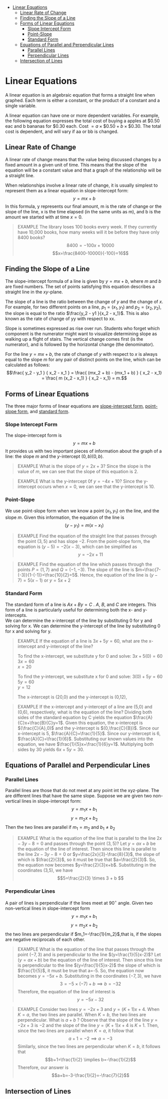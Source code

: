 - [Linear Equations](#linear-equations)
  - [Linear Rate of Change](#linear-rate-of-change)
  - [Finding the Slope of a Line](#finding-the-slope-of-a-line)
  - [Forms of Linear Equations](#forms-of-linear-equations)
    - [Slope Intercept Form](#slope-intercept-form)
    - [Point-Slope](#point-slope)
    - [Standard Form](#standard-form)
  - [Equations of Parallel and Perpendicular Lines](#equations-of-parallel-and-perpendicular-lines)
    - [Parallel Lines](#parallel-lines)
    - [Perpendicular Lines](#perpendicular-lines)
  - [Intersection of Lines](#intersection-of-lines)
# Linear Equations

A linear equation is an algebraic equation that forms a straight line when graphed. Each term is either a constant, or the product of a constant and a single variable.

A linear equation can have one or more dependent variables. For example, the following equation expresses the total cost of buying a apples at \$0.50 eac and b bananas for \$0.30 each. $\text{Cost } = a \times \$0.50 + b \times \$0.30$. The total cost is dependent, and will vary if aa or bb is changed.

## Linear Rate of Change

A linear rate of change means that the value being discussed changes by a fixed amount in a given unit of time. This means that the slope of the equation will be a constant value and that a graph of the relationship will be a straight line.

When relationships involve a linear rate of change, it is usually simplest to represent them as a linear equation in slope-intercept form:
$$y = mx+ b$$
In this formula, y represents our final amount, m is the rate of change or the slope of the line, x is the time elapsed (in the same units as m), and b is the amount we started with at time $x=0$.

> EXAMPLE
> The library loses 100 books every week. If they currently have 10,000 books, how many weeks will it be before they have only 8400 books?
> $$8400=-100x+10000$$ 
> $$x=\frac{8400-10000}{-100}=16$$

## Finding the Slope of a Line

The slope-intercept formula of a line is given by $y = mx + b$, where $m$ and $b$ are fixed numbers. The set of points satisfying this equation describes a straight line in the $xy$-plane.

The slope of a line is the ratio between the change of $y$ and the change of $x$. For example, for two different points on a line, $p_1= (x_1, y_1)$ and $p_2=(x_2,y_2)$, the slope is equal to the ratio $\frac{y_2 - y1 }{x_2 - x_1}$.
This is also known as the rate of change of yy with respect to xx.

Slope is sometimes expressed as rise over run. Students who forget which component is the numerator might want to visualize determining slope as walking up a flight of stairs. The vertical change comes first (is the numerator), and is followed by the horizontal change (the denominator).

For the line $y=mx+b$, the rate of change of $y$ with respect to $x$ is always equal to the slope $m$ for any pair of distinct points on the line, which can be calculated as follows:
$$\frac{ y_2 - y_1 } { x_2 - x_1 } = \frac{ (mx_2 + b) - (mx_1 + b) } { x_2 - x_1} = \frac{ m (x_2 - x_1) } { x_2 - x_1} = m.$$

## Forms of Linear Equations

The three major forms of linear equations are [slope-intercept form](#slope-intercept-form), [point-slope form](#point-slope-form), and [standard form](#standard-form).

### Slope Intercept Form

The slope-intercept form is
$$y = mx + b$$
It provides us with two important pieces of information about the graph of a line: the slope $m$ and the $y$-intercept $(0, b )(0,b)$.

> EXAMPLE
> What is the slope of $y = 2x +3$?
> Since the slope is the value of $m$, we can see that the slope of this equation is 2.

> EXAMPLE
> What is the y-intercept 0f $y=-4x+10?$
> Since the y-intercept occurs when $x=0$, we can see that the y-intercept is 10.

### Point-Slope

We use point-slope form when we know a point $(x_1,y_1)$ on the line, and the slope $m$. Given this information, the equation of the line is
$$(y-y_1)=m(x-x_1)$$

> EXAMPLE
> Find the equation of the straight line that passes through the point $(3,5)$ and has slope $-2$.
> From the point-slope form, the equation is $(y-5)=-2(x-3)$, which can be simplified as
> $$y=-2x+11$$

> EXAMPLE
> Find the equation of the line which passes through the points $P=(1,7)$ and $Q=(-1,-3)$.
> The slope of the line is $m=\frac{7-(-3)}{1-(-1)}=\frac{10}{2}=5$. Hence, the equation of the line is
> $(y-7)=5(x-1)$ or $y=5x+2$

### Standard Form

The standard form of a line is $Ax+By=C$ . $A$, $B$, and $C$ are integers.
This form of a line is particularly useful for determining both the x- and y-intercepts.  
We can determine the x-intercept of the line by substituting 0 for y and solving for x.
We can determine the y-intercept of the line by substituting 0 for x and solving for y.

> EXAMPLE
> If the equation of a line is $3x+5y=60$, what are the x-intercept and y-intercept of the line?
>
> To find the x-intercept, we substitute y for 0 and solve:
> $3x+5(0)=60$  
> $3x=60$  
> $x=20$
>
> To find the y-intercept, we substitute x for 0 and solve:
> $3(0)+5y=60$  
> $5y=60$  
> $y=12$
>
> The x-intercept is (20,0) and the y-intercept is (0,12),

> EXAMPLE
> If the x-intercept and y-intercept of a line are (5,0) and (0,6), respectively, what is the equation of the line?
> Dividing both sides of the standard equation by C yields the equation $\frac{A}{C}x+\frac{B}{C}y=1$. Given this equation, the x-intercept is $(\frac{C}{A},0)$ and the y-intercept is $(0,\frac{C}{B})$.
> Since our x-intercept is 5, $\frac{A}{C}=\frac{1}{5}$.
> Since our y-intercept is 6, $\frac{A}{C}=\frac{1}{6}$.
> Substituting our known values into the equation, we have $\frac{1}{5}x+\frac{1}{6}y=1$.
> Multiplying both sides by 30 yields $6x+5y=30$.

## Equations of Parallel and Perpendicular Lines

### Parallel Lines

Parallel lines are those that do not meet at any point int the xyz-plane. The are different lines that have the same slope. Suppose we are given two non-vertical lines in slope-intercept form:
$$y=m_1x+b_1$$
$$y=m_2x+b_2$$
Then the two lines are parallel if $m_1=m_2$ and $b_1 \neq b_2$

> EXAMPLE
> What is the equation of the line that is parallel to the line $2x-3y-8=0$ and passes through the point $(3,5)$?
> Let $y=ax+b$ be the equation of the line of interest. Then since this line is parallel to the line $2x-3y-8=0$ or $y=\frac{2x}{3}-\frac{8}{3}$, the slope of which is $\frac{2}{3}$, so it must be true that $a=\frac{2}{3}$. So, the equation now becomes $y=\frac{2}{3}x+b$. Substituting in the coordinates (3,5), we have
> $$5=\frac{2}{3} \times 3 + b $$

### Perpendicular Lines

A pair of lines is perpendicular if the lines meet at $90^{\circ}$ angle. Given two non-vertical lines in slope-intercept form
$$y=m_1x+b_1$$
$$y=m_2x+b_2$$
the two lines are perpendicular if $m_1=-\frac{1}{m_2}$,that is, if the slopes are negative reciprocals of each other.

> EXAMPLE
> What is the equation of the line that passes through the point $(-7,3)$ and is perpendicular to the line $(y=\frac{1}{5}x-2)$?
> Let $(y=ax+b)$ be the equation of the line of interest. Then since this line is perpendicular to the line $(y=\frac{1}{5}x-2)$ the slope of which is $\frac{1}{5}$, it must be true that a=-5. So, the equation now becomes $y=-5x+b$. Substituting in the coordinates $(-7,3)$, we have
> $$3=-5\times (-7) + b \implies b=-32$$
> Therefore, the equation of the line of interest is
> $$y=-5x-32$$

> EXAMPLE
> Consider two lines $y=-2x+3$ and $y=(K+1)x+4$. When $K=a$, the two lines are parallel. When $K=b$, the two lines are perpendicular. What is $a+b$ ?
> Observe that the slope of the line $y=-2x+3$ is $-2$ and the slope of the line $y=(K+1)x+4$ is $K+1$.
> Then, since the two lines are parallel when $K=a$, it follow that
> $$a+1=-2 \implies a=-3$$
> Similarly, since the two lines are perpendicular when $K=b$, it follows that 
> $$b+1=\frac{1}{2} \implies b=-\frac{1}{2}$$
> Therefore, our answer is 
> $$a+b=-3-\frac{1}{2}=-\frac{7}{2}$$


## Intersection of Lines

